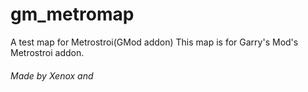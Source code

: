 # gm_metromap
A test map for Metrostroi(GMod addon)
This map is for Garry's Mod's Metrostroi addon.
###### Made by Xenox and

